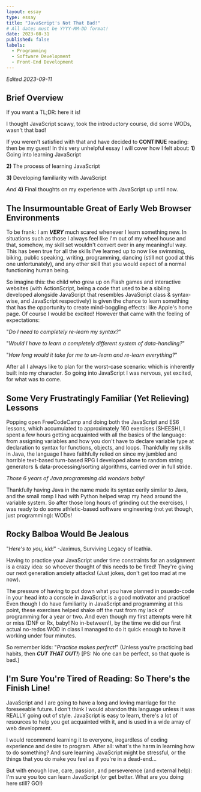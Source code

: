 ```yaml
---
layout: essay
type: essay
title: "JavaScript's Not That Bad!"
# All dates must be YYYY-MM-DD format!
date: 2023-08-31
published: false
labels:
  - Programming
  - Software Development
  - Front-End Development
---
```


*Edited 2023-09-11*

## Brief Overview

If you want a TL;DR: here it is!

I thought JavaScript scawy, took the introductory course, did some WODs, wasn't that bad!

If you weren't satisfied with that and have decided to **CONTINUE** reading: then be my guest! In this very unhelpful essay I will cover how I felt about: 
  **1)** Going into learning JavaScript
  
  **2)** The process of learning JavaScript
  
  **3)** Developing familiarity with JavaScript
  
  *And* **4)** Final thoughts on my experience with JavaScript up until now. 
  
## The Insurmountable Great of Early Web Browser Environments

To be frank: I am ***VERY*** much scared whenever I learn something new. In situations such as those I always feel like I'm out of my wheel house and that, somehow, my skill set wouldn't convert over in any meaningful way. This has been true for all the skills I've learned up to now like swimming, biking, public speaking, writing, programming, dancing (still not good at this one unfortunately), and any other skill that you would expect of a normal functioning human being. 

So imagine this: the child who grew up on Flash games and interactive websites (with ActionScript, being a code that used to be a sibling developed alongside JavaScript that resembles JavaScript class & syntax-wise, and JavaScript respectively) is given the chance to learn something that has the opportunity to create mind-boggling effects: like Apple's home page. Of course I would be excited! However that came with the feeling of expectations:

"*Do I need to completely re-learn my syntax?*"

"*Would I have to learn a completely different system of data-handling?*"

"*How long would it take for me to un-learn and re-learn everything?*"

After all I always like to plan for the worst-case scenario: which is inherently built into my character. So going into JavaScript I was nervous, yet excited, for what was to come.

## Some Very Frustratingly Familiar (Yet Relieving) Lessons

Popping open FreeCodeCamp and doing both the JavaScript and ES6 lessons, which accumulated to approximately 160 exercises (SHEESH), I spent a few hours getting acquainted with all the basics of the language: from assigning variables and how you don't have to declare variable type at declaration to syntax for functions, objects, and loops. Thankfully my skills in Java, the language I have faithfully relied on since my jumbled and horrible text-based turn-based RPG I developed alone to random string generators & data-processing/sorting algorithms, carried over in full stride.

*Those 6 years of Java programming did wonders baby!*

Thankfully having Java in the name made its syntax eerily similar to Java, and the small romp I had with Python helped wrap my head around the variable system. So after those long hours of grinding out the exercises, I was ready to do some athletic-based software engineering (not yet though, just programming): WODs!

## Rocky Balboa Would Be Jealous

"*Here's to you, kid!*" -Jaximus, Surviving Legacy of Icathia.

Having to practice your JavaScript under time constraints for an assignment is a crazy idea: so whoever thought of this needs to be fired! They're giving our next generation anxiety attacks! (Just jokes, don't get too mad at me now).

The pressure of having to put down what you have planned in psuedo-code in your head into a console in JavaScript is a good motivator and practice! Even though I do have familiarity in JavaScript and programming at this point, these exercises helped shake off the rust from my lack of programming for a year or two. And even though my first attempts were hit or miss (DNF or Rx, baby! No in-between!), by the time we did our first actual no-redos WOD in class I managed to do it quick enough to have it working under four minutes.

So remember kids: "*Practice makes perfect!*" (Unless you're practicing bad habits, then ***CUT THAT OUT!***) [PS: No one can be perfect, so that quote is bad.]

## I'm Sure You're Tired of Reading: So There's the Finish Line!

JavaScript and I are going to have a long and loving marriage for the foreseeable future. I don't think I would abandon this language unless it was REALLY going out of style. JavaScript is easy to learn, there's a lot of resources to help you get acquainted with it, and is used in a wide array of web development. 

I would recommend learning it to everyone, iregardless of coding experience and desire to program. After all: what's the harm in learning how to do something? And sure learning JavaScript might be stressful, or the things that you do make you feel as if you're in a dead-end...

But with enough love, care, passion, and perseverence (and external help): I'm sure you too can learn JavaScript (or get better. What are you doing here still? GO!)
